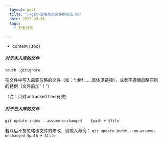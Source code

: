 ```yaml
---
  layout: post
  tilte: "🏴-git-忽略某些文件的方法.md"
  date: 2022-03-16-
  tags: 
    - 开发日常

---
```



* content
{:toc}


##### 对于未入库的文件

`touch .gitignore`

在文件中写入需要忽略的文件（如：*.diff  ……具体见链接），或者不遵循忽略原则的特例（文件前加“！”）

（注：只对untracked files有效）


##### 对于已入库的文件
`git update-index --assume-unchanged    $path + $file`

若以后不想忽略该文件的修改，则输入命令：
`git update-index --no-assume-unchanged $path + $file  `
